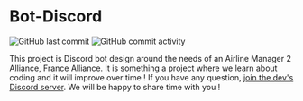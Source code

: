 # Bot-Discord
![GitHub last commit](https://img.shields.io/github/last-commit/France-Alliance/Bot-Discord)
![GitHub commit activity](https://img.shields.io/github/commit-activity/y/France-Alliance/Bot-Discord)

This project is Discord bot design around the needs of an Airline Manager 2 Alliance, France Alliance.
It is something a project where we learn about coding and it will improve over time !
If you have any question, [join the dev's Discord server](https://www.discord.gg/w5ZZVhBRK2). We will be happy to share time with you !
